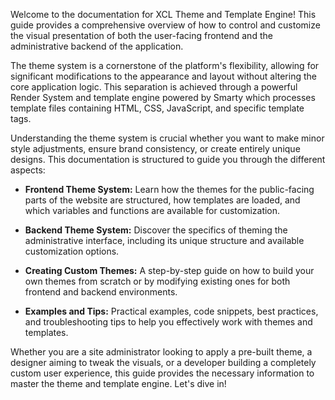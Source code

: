 
Welcome to the documentation for XCL Theme and Template Engine! This guide provides a comprehensive overview of how to control and customize the visual presentation of both the user-facing frontend and the administrative backend of the application.

The theme system is a cornerstone of the platform's flexibility, allowing for significant modifications to the appearance and layout without altering the core application logic. This separation is achieved through a powerful Render System and template engine powered by Smarty which processes template files containing HTML, CSS, JavaScript, and specific template tags.

Understanding the theme system is crucial whether you want to make minor style adjustments, ensure brand consistency, or create entirely unique designs. This documentation is structured to guide you through the different aspects:

* **Frontend Theme System:** Learn how the themes for the public-facing parts of the website are structured, how templates are loaded, and which variables and functions are available for customization.

* **Backend Theme System:** Discover the specifics of theming the administrative interface, including its unique structure and available customization options.

* **Creating Custom Themes:** A step-by-step guide on how to build your own themes from scratch or by modifying existing ones for both frontend and backend environments.

* **Examples and Tips:** Practical examples, code snippets, best practices, and troubleshooting tips to help you effectively work with themes and templates.

Whether you are a site administrator looking to apply a pre-built theme, a designer aiming to tweak the visuals, or a developer building a completely custom user experience, this guide provides the necessary information to master the theme and template engine. Let's dive in!

